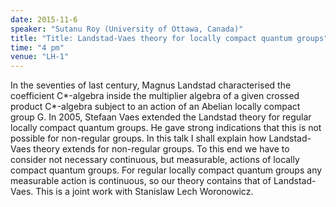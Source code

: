 ```yaml
---
date: 2015-11-6
speaker: "Sutanu Roy (University of Ottawa, Canada)"
title: "Title: Landstad-Vaes theory for locally compact quantum groups"
time: "4 pm" 
venue: "LH-1"
---
```

In the seventies of last century, Magnus Landstad characterised the coefficient C*-algebra inside the multiplier algebra of a given crossed product C*-algebra subject to an action of an Abelian locally compact group G. In 2005, Stefaan Vaes extended the Landstad theory for regular locally compact quantum groups. He gave strong indications that this is not possible for non-regular groups. In this talk I shall explain how Landstad-Vaes theory extends for non-regular groups. To this end we have to consider not necessary continuous, but measurable, actions of locally compact quantum groups. For regular locally compact quantum groups any measurable action is continuous, so our theory contains that of Landstad-Vaes. This is a joint work with Stanislaw Lech Woronowicz.

